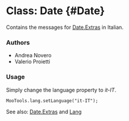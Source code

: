 Class: Date {#Date}
=====================================

Contains the messages for [Date.Extras][] in Italian.

### Authors

* Andrea Novero
* Valerio Proietti

### Usage

Simply change the language property to *it-IT*.

	MooTools.lang.setLanguage("it-IT");

See also: [Date.Extras][] and [Lang][]

[Lang]: http://www.mootools.net/docs/more/Core/Lang 
[Date.Extras]: http://www.mootools.net/docs/more/Native/Date.Extras